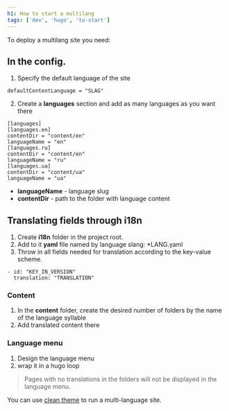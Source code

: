 ```yaml
---
h1: How to start a multilang
tags: ['dev', 'hugo', 'to-start']
---
```


To deploy a multilang site you need:  

## In the config. 

1. Specify the default language of the site

````
defaultContentLanguage = "SLAG"
````

2. Create a **languages** section and add as many languages as you want there

````
[languages]
[languages.en]
contentDir = "content/en"
languageName = "en"
[languages.ru]
contentDir = "content/en"
languageName = "ru"
[languages.ua]
contentDir = "content/ua"
languageName = "ua"
````
- **languageName** - language slug
- **contentDir** - path to the folder with language content



## Translating fields through i18n

1. Create **i18n** folder in the project root.
2. Add to it **yaml** file named by language slang: *LANG.yaml 
3. Throw in all fields needed for translation according to the key-value scheme.

````
- id: "KEY_IN_VERSION"
  translation: "TRANSLATION"
````

### Content

1. In the **content** folder, create the desired number of folders by the name of the language syllable
2. Add translated content there

### Language menu

1. Design the language menu
2. wrap it in a hugo loop

> Pages with no translations in the folders will not be displayed in the language menu.

You can use [clean theme](https://github.com/1cats/hugo-clean-template) to run a multi-language site. 
